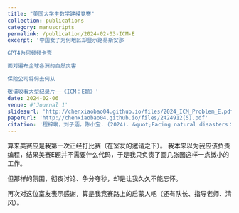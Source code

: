 ```yaml
---
title: "美国大学生数学建模竞赛"
collection: publications
category: manuscripts
permalink: /publication/2024-02-03-ICM-E
excerpt: '中国女子为何地区却显示路易斯安那

GPT4为何频频卡壳

面对遍布全球各洲的自然灾害

保险公司将何去何从

敬请收看大型纪录片——《ICM：E题》'
date: 2024-02-06
venue: #'Journal 1'
slidesurl: 'http://chenxiaobao04.github.io/files/2024_ICM_Problem_E.pdf'
paperurl: 'http://chenxiaobao04.github.io/files/2424912(5).pdf'
citation: '程梓竣，刘子涵，陈小宝. (2024). &quot;Facing natural disasters：Forecast and Evaluation.&quot'
---
```


算来美赛应是我第一次正经打比赛（在室友的邀请之下）。
我本来以为我应该负责编程，结果美赛E题并不需要什么代码，于是我只负责了画几张图这样一点微小的工作。

但那样的氛围，彻夜讨论、争分夺秒，却是让我久久不能忘怀。

再次对这位室友表示感谢，算是我竞赛路上的启蒙人吧（还有队长、指导老师、清风）。
